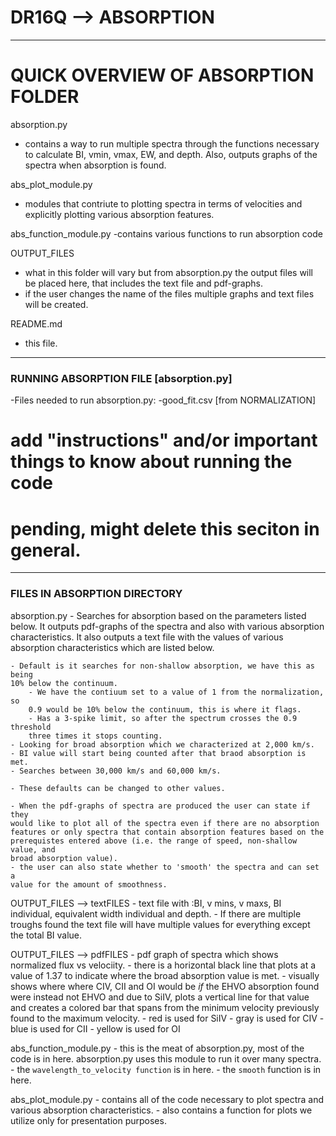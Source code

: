 # DR16Q --> ABSORPTION

------------------------------------------------------------------------------------------------------------------------------------------------------------------------------------------------------

# QUICK OVERVIEW OF ABSORPTION FOLDER

absorption.py
- contains a way to run multiple spectra through the functions necessary 
to calculate BI, vmin, vmax, EW, and depth. Also, outputs graphs of the spectra
when absorption is found.

abs_plot_module.py
- modules that contriute to plotting spectra in terms of velocities and 
explicitly plotting various absorption features. 

abs_function_module.py
-contains various functions to run absorption code

OUTPUT_FILES
- what in this folder will vary but from absorption.py the output files will 
be placed here, that includes the text file and pdf-graphs.
- if the user changes the name of the files multiple graphs and text files will
be created. 

README.md
- this file.
------------------------------------------------------------------------------------------------------------------------------------------------------------------------------------------------------
### RUNNING ABSORPTION FILE [absorption.py]

-Files needed to run absorption.py:
    -good_fit.csv [from NORMALIZATION]

# add "instructions" and/or important things to know about running the code
# pending, might delete this seciton in general.

------------------------------------------------------------------------------------------------------------------------------------------------------------------------------------------------------
### FILES IN ABSORPTION DIRECTORY

absorption.py
    - Searches for absorption based on the parameters listed below. It outputs
     pdf-graphs of the spectra and also with various absorption 
     characteristics. It also outputs a text file with the values of various 
     absorption characteristics which are listed below. 
     
    - Default is it searches for non-shallow absorption, we have this as being
    10% below the continuum. 
        - We have the contiuum set to a value of 1 from the normalization, so 
        0.9 would be 10% below the continuum, this is where it flags.  
        - Has a 3-spike limit, so after the spectrum crosses the 0.9 threshold 
        three times it stops counting.
    - Looking for broad absorption which we characterized at 2,000 km/s.
    - BI value will start being counted after that braod absorption is met.
    - Searches between 30,000 km/s and 60,000 km/s.

    - These defaults can be changed to other values.
    
    - When the pdf-graphs of spectra are produced the user can state if they 
    would like to plot all of the spectra even if there are no absorption 
    features or only spectra that contain absorption features based on the 
    prerequistes entered above (i.e. the range of speed, non-shallow value, and 
    broad absorption value).
    - the user can also state whether to 'smooth' the spectra and can set a 
    value for the amount of smoothness.
      
OUTPUT_FILES --> textFILES
    - text file with :BI, v mins, v maxs, BI individual, equivalent
    width individual and depth.
        - If there are multiple troughs found the text file will have multiple 
        values for everything except the total BI value. 
        
OUTPUT_FILES --> pdfFILES
    - pdf graph of spectra which shows normalized flux vs velociity.
    - there is a horizontal black line that plots at a value of 1.37 to
    indicate where the broad absorption value is met.
    - visually shows where where CIV, CII and OI would be *if* the EHVO 
    absorption found were instead not EHVO and due to SiIV, plots a vertical 
    line for that value and creates a colored bar that spans from the minimum 
    velocity previously found to the maximum velocity. 
        - red is used for SiIV
        - gray is used for CIV
        - blue is used for CII
        - yellow is used for OI
        
abs_function_module.py
    - this is the meat of absorption.py, most of the code is in here.
    absorption.py uses this module to run it over many spectra.
    - the `wavelength_to_velocity function` is in here.
    - the `smooth` function is in here.

abs_plot_module.py
    - contains all of the code necessary to plot spectra and various 
    absorption characteristics. 
    - also contains a function for plots we utilize only for presentation 
    purposes.










    